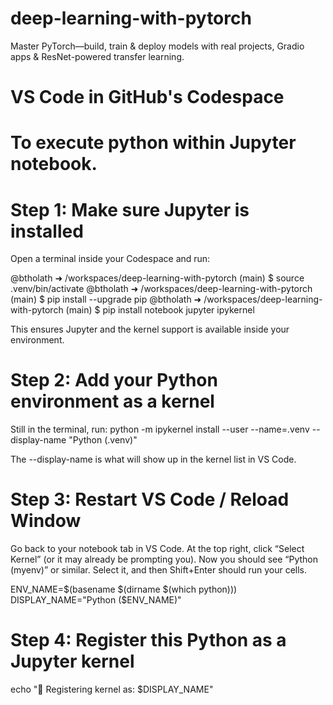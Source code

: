 # deep-learning-with-pytorch
Master PyTorch—build, train &amp; deploy models with real projects, Gradio apps &amp; ResNet-powered transfer learning.


# VS Code in GitHub's Codespace
# To execute python within Jupyter notebook.
# Step 1: Make sure Jupyter is installed
Open a terminal inside your Codespace and run:

@btholath ➜ /workspaces/deep-learning-with-pytorch (main) $ source .venv/bin/activate
@btholath ➜ /workspaces/deep-learning-with-pytorch (main) $ pip install --upgrade pip
@btholath ➜ /workspaces/deep-learning-with-pytorch (main) $ pip install notebook jupyter ipykernel

This ensures Jupyter and the kernel support is available inside your environment.

# Step 2: Add your Python environment as a kernel
Still in the terminal, run:
python -m ipykernel install --user --name=.venv --display-name "Python (.venv)"

The --display-name is what will show up in the kernel list in VS Code.


# Step 3: Restart VS Code / Reload Window
Go back to your notebook tab in VS Code.
At the top right, click “Select Kernel” (or it may already be prompting you).
Now you should see “Python (myenv)” or similar.
Select it, and then Shift+Enter should run your cells.


ENV_NAME=$(basename $(dirname $(which python)))
DISPLAY_NAME="Python ($ENV_NAME)"
# Step 4: Register this Python as a Jupyter kernel
echo "📝 Registering kernel as: $DISPLAY_NAME"